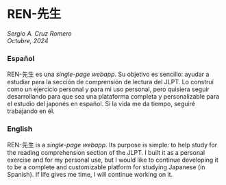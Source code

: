 # REN-先生
*Sergio A. Cruz Romero <br> Octubre, 2024*

### Español
REN-先生 es una *single-page webapp*. Su objetivo es sencillo: ayudar a estudiar para la sección de comprensión de lectura del JLPT. Lo construí como un ejercicio personal y para mi uso personal, pero quisiera seguir desarrollando para que sea una plataforma completa y personalizable para el estudio del japonés en español. Si la vida me da tiempo, seguiré trabajando en él.

### English
REN-先生 is a *single-page webapp*. Its purpose is simple: to help study for the reading comprehension section of the JLPT. I built it as a personal exercise and for my personal use, but I would like to continue developing it to be a complete and customizable platform for studying Japanese (in Spanish). If life gives me time, I will continue working on it.
